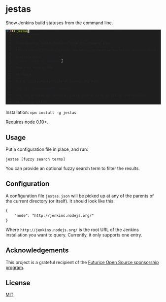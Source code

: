 # jestas

Show Jenkins build statuses from the command line.

![Screenshot](https://github.com/mieky/jestas/raw/master/screenshot.gif)

Installation:
`npm install -g jestas`

Requires node 0.10+.

## Usage

Put a configuration file in place, and run:

`jestas [fuzzy search terms]`

You can provide an optional fuzzy search term to filter the results.

## Configuration

A configuration file `jestas.json` will be picked up at any of the parents of the current directory (or itself). It should look like this:

```
{
    "node": "http://jenkins.nodejs.org/"
}
```

Where `http://jenkins.nodejs.org/` is the root URL of the Jenkins installation you want to query. Currently, it only supports one entry.

## Acknowledgements

This project is a grateful recipient of the [Futurice Open Source sponsorship program](http://futurice.com/blog/sponsoring-free-time-open-source-activities).

## License

[MIT](https://github.com/mieky/jestas/blob/master/LICENSE)
